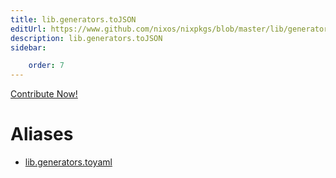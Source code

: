 ```yaml
---
title: lib.generators.toJSON
editUrl: https://www.github.com/nixos/nixpkgs/blob/master/lib/generators.nix#L260C12
description: lib.generators.toJSON
sidebar:

    order: 7
---
```


<a href="https://www.github.com/nixos/nixpkgs/blob/master/lib/generators.nix#L260C12">Contribute Now!</a>


# Aliases

- [lib.generators.toyaml](/nix-doc-comments/reference/lib/generators/lib-generators-toyaml)


